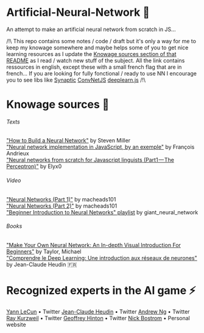 # Artificial-Neural-Network :space_invader:
An attempt to make an artificial neural network from scratch in JS...

/!\ This repo contains some notes / code / draft but it's only a way for me to keep my knowage somewhere and maybe helps some of you to get nice learning resources as I update the [Knowage sources section of that README](#knowage-sources-book) as I read / watch new stuff of the subject. All the link contains ressources in english, except these with a small french flag that are in french... If you are looking for fully fonctional / ready to use NN I encourage you to see libs like [Synaptic](http://caza.la/synaptic/#/) [ConvNetJS](https://github.com/karpathy/convnetjs) [deeplearn.js](https://deeplearnjs.org/) /!\  

# Knowage sources :book:
###### Texts
["How to Build a Neural Network"](https://stevenmiller888.github.io/mind-how-to-build-a-neural-network/) by Steven Miller  
["Neural network implementation in JavaScript, by an exemple"](https://franpapers.com/en/2017-neural-network-implementation-in-javascript-by-an-example/) by François Andrieux  
["Neural networks from scratch for Javascript linguists (Part1 — The Perceptron)"](https://hackernoon.com/neural-networks-from-scratch-for-javascript-linguists-part1-the-perceptron-632a4d1fbad2) by Elyx0  
###### Video
["Neural Networks (Part 1)"](https://www.youtube.com/watch?v=P02xWy63Q6U) by macheads101  
["Neural Networks (Part 2)"](https://www.youtube.com/watch?v=uHpKdZLutu0) by macheads101  
["Beginner Introduction to Neural Networks" playlist](https://www.youtube.com/playlist?list=PLxt59R_fWVzT9bDxA76AHm3ig0Gg9S3So) by giant_neural_network  
###### Books
["Make Your Own Neural Network: An In-depth Visual Introduction For Beginners"](https://www.amazon.com/Make-Your-Neural-Network-depth/dp/1549869132/ref=sr_1_1?ie=UTF8&qid=1516793459&sr=8-1&keywords=Make+Your+Own+Neural+Network%3A+An+In-depth+Visual+Introduction+For+Beginners) by Taylor, Michael  
["Comprendre le Deep Learning: Une introduction aux réseaux de neurones"](https://www.amazon.fr/gp/product/B01MSFLMFD/ref=oh_aui_detailpage_o01_s00?ie=UTF8&psc=1) by Jean-Claude Heudin :fr:

# Recognized experts in the AI game :zap:
[Yann LeCun](https://twitter.com/ylecun) • Twitter
[Jean-Claude Heudin](https://twitter.com/jcheudin) • Twitter
[Andrew Ng](https://twitter.com/AndrewYNg) • Twitter
[Ray Kurzweil](https://twitter.com/kurzweilainews) • Twitter
[Geoffrey Hinton](https://twitter.com/geoff_hinton) • Twitter
[Nick Bostrom](https://nickbostrom.com/) • Personal website